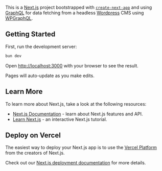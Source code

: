 This is a [Next.js](https://nextjs.org/) project bootstrapped with [`create-next-app`](https://github.com/vercel/next.js/tree/canary/packages/create-next-app) and using [GraphQL](https://graphql.org) for data fetching from a headless [Wordpress](https://wordpress.org) CMS using [WPGraphQL](https://www.wpgraphql.com).

## Getting Started

First, run the development server:

```bash
bun dev
```

Open [http://localhost:3000](http://localhost:3000) with your browser to see the result.

Pages will auto-update as you make edits.

## Learn More

To learn more about Next.js, take a look at the following resources:

- [Next.js Documentation](https://nextjs.org/docs) - learn about Next.js features and API.
- [Learn Next.js](https://nextjs.org/learn) - an interactive Next.js tutorial.

## Deploy on Vercel

The easiest way to deploy your Next.js app is to use the [Vercel Platform](https://vercel.com/new?utm_medium=default-template&filter=next.js&utm_source=create-next-app&utm_campaign=create-next-app-readme) from the creators of Next.js.

Check out our [Next.js deployment documentation](https://nextjs.org/docs/deployment) for more details.
